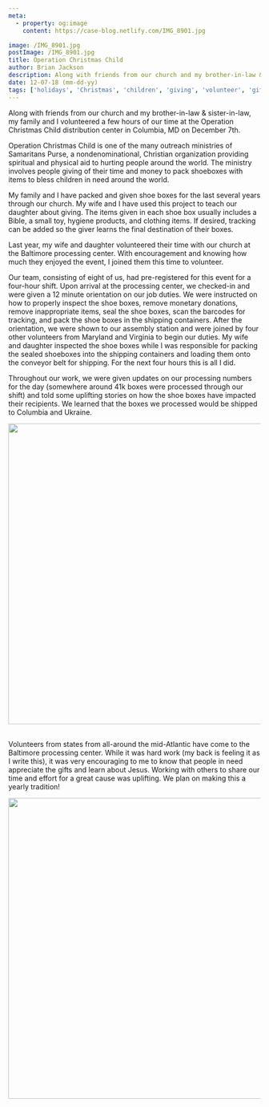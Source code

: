 ```yaml
---
meta:
  - property: og:image
    content: https://case-blog.netlify.com/IMG_8901.jpg

image: /IMG_8901.jpg
postImage: /IMG_8901.jpg
title: Operation Christmas Child
author: Brian Jackson
description: Along with friends from our church and my brother-in-law & sister-in-law, my family and I volunteered a few hours of our time at the Operation Christmas Child distribution center in Columbia, MD on December 7th.
date: 12-07-18 (mm-dd-yy)
tags: ['holidays', 'Christmas', 'children', 'giving', 'volunteer', 'gifts']
---
```


<BlogPost>
<p>

Along with friends from our church and my brother-in-law & sister-in-law, my family and I volunteered a few hours of our time at the Operation Christmas Child distribution center in Columbia, MD on December 7th.

Operation Christmas Child is one of the many outreach ministries of Samaritans Purse, a nondenominational, Christian organization providing spiritual and physical aid to hurting people around the world. The ministry involves people giving of their time and money to pack shoeboxes with items to bless children in need around the world.

My family and I have packed and given shoe boxes for the last several years through our church. My wife and I have used this project to teach our daughter about giving. The items given in each shoe box usually includes a Bible, a small toy, hygiene products, and clothing items. If desired, tracking can be added so the giver learns the final destination of their boxes.

Last year, my wife and daughter volunteered their time with our church at the Baltimore processing center. With encouragement and knowing how much they enjoyed the event, I joined them this time to volunteer.

Our team, consisting of eight of us, had pre-registered for this event for a four-hour shift. Upon arrival at the processing center, we checked-in and were given a 12 minute orientation on our job duties. We were instructed on how to properly inspect the shoe boxes, remove monetary donations, remove inappropriate items, seal the shoe boxes, scan the barcodes for tracking, and pack the shoe boxes in the shipping containers. After the orientation, we were shown to our assembly station and were joined by four other volunteers from Maryland and Virginia to begin our duties. My wife and daughter inspected the shoe boxes while I was responsible for packing the sealed shoeboxes into the shipping containers and loading them onto the conveyor belt for shipping. For the next four hours this is all I did. 

Throughout our work, we were given updates on our processing numbers for the day (somewhere around 41k boxes were processed through our shift) and told some uplifting stories on how the shoe boxes have impacted their recipients. We learned that the boxes we processed would be shipped to Columbia and Ukraine.

<center><img src="/IMG_8908.jpg" width="600"/></center><br/>

Volunteers from states from all-around the mid-Atlantic have come to the Baltimore processing center. While it was hard work (my back is feeling it as I write this), it was very encouraging to me to know that people in need appreciate the gifts and learn about Jesus. Working with others to share our time and effort for a great cause was uplifting. We plan on making this a yearly tradition!

<center><img src="/IMG_8905.jpg" width="600"/></center><br/>

</p>
</BlogPost>
